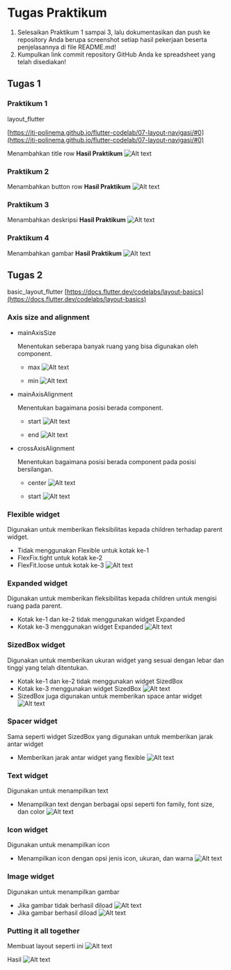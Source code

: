 # Tugas Praktikum

1. Selesaikan Praktikum 1 sampai 3, lalu dokumentasikan dan push ke repository Anda berupa screenshot setiap hasil pekerjaan beserta penjelasannya di file README.md!
2. Kumpulkan link commit repository GitHub Anda ke spreadsheet yang telah disediakan!

## Tugas 1

### Praktikum 1

layout_flutter

[https://jti-polinema.github.io/flutter-codelab/07-layout-navigasi/#0](https://jti-polinema.github.io/flutter-codelab/07-layout-navigasi/#0)

Menambahkan title row
**Hasil Praktikum**
![Alt text](image.png)

### Praktikum 2

Menambahkan button row
**Hasil Praktikum**
![Alt text](image-1.png)

### Praktikum 3

Menambahkan deskripsi
**Hasil Praktikum**
![Alt text](image-2.png)

### Praktikum 4

Menambahkan gambar
**Hasil Praktikum**
![Alt text](image-3.png)

## Tugas 2

basic_layout_flutter
[https://docs.flutter.dev/codelabs/layout-basics](https://docs.flutter.dev/codelabs/layout-basics)

### Axis size and alignment

- mainAxisSize

  Menentukan seberapa banyak ruang yang bisa digunakan oleh component.

  - max
    ![Alt text](image-6.png)

  - min
    ![Alt text](image-4.png)

- mainAxisAlignment

  Menentukan bagaimana posisi berada component.

  - start ![Alt text](image-5.png)

  - end ![Alt text](image-8.png)

- crossAxisAlignment

  Menentukan bagaimana posisi berada component pada posisi bersilangan.

  - center ![Alt text](image-7.png)

  - start ![Alt text](image-9.png)

### Flexible widget

Digunakan untuk memberikan fleksibilitas kepada children terhadap parent widget.

- Tidak menggunakan Flexible untuk kotak ke-1
- FlexFix.tight untuk kotak ke-2
- FlexFit.loose untuk kotak ke-3
  ![Alt text](image-10.png)

### Expanded widget

Digunakan untuk memberikan fleksibilitas kepada children untuk mengisi ruang pada parent.

- Kotak ke-1 dan ke-2 tidak menggunakan widget Expanded
- Kotak ke-3 menggunakan widget Expanded
  ![Alt text](image-11.png)

### SizedBox widget

Digunakan untuk memberikan ukuran widget yang sesuai dengan lebar dan tinggi yang telah ditentukan.

- Kotak ke-1 dan ke-2 tidak menggunakan widget SizedBox
- Kotak ke-3 menggunakan widget SizedBox
  ![Alt text](image-12.png)
- SizedBox juga digunakan untuk memberikan space antar widget
  ![Alt text](image-13.png)

### Spacer widget

Sama seperti widget SizedBox yang digunakan untuk memberikan jarak antar widget

- Memberikan jarak antar widget yang flexible
  ![Alt text](image-14.png)

### Text widget

Digunakan untuk menampilkan text

- Menampilkan text dengan berbagai opsi seperti fon family, font size, dan color
  ![Alt text](image-15.png)

### Icon widget

Digunakan untuk menampilkan icon

- Menampilkan icon dengan opsi jenis icon, ukuran, dan warna
  ![Alt text](image-16.png)

### Image widget

Digunakan untuk menampilkan gambar

- Jika gambar tidak berhasil diload
  ![Alt text](image-17.png)
- Jika gambar berhasil diload
  ![Alt text](image-18.png)

### Putting it all together

Membuat layout seperti ini
![Alt text](image-21.png)

Hasil
![Alt text](image-19.png)
